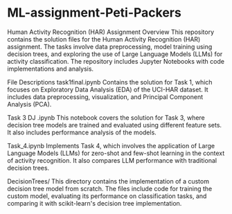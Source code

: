 # ML-assignment-Peti-Packers

Human Activity Recognition (HAR) Assignment
Overview
This repository contains the solution files for the Human Activity Recognition (HAR) assignment. The tasks involve data preprocessing, model training using decision trees, and exploring the use of Large Language Models (LLMs) for activity classification. The repository includes Jupyter Notebooks with code implementations and analysis.

File Descriptions
task1final.ipynb
Contains the solution for Task 1, which focuses on Exploratory Data Analysis (EDA) of the UCI-HAR dataset. It includes data preprocessing, visualization, and Principal Component Analysis (PCA).

Task 3 DJ .ipynb
This notebook covers the solution for Task 3, where decision tree models are trained and evaluated using different feature sets. It also includes performance analysis of the models.

Task_4.ipynb
Implements Task 4, which involves the application of Large Language Models (LLMs) for zero-shot and few-shot learning in the context of activity recognition. It also compares LLM performance with traditional decision trees.

DecisionTrees/
This directory contains the implementation of a custom decision tree model from scratch. The files include code for training the custom model, evaluating its performance on classification tasks, and comparing it with scikit-learn's decision tree implementation.
